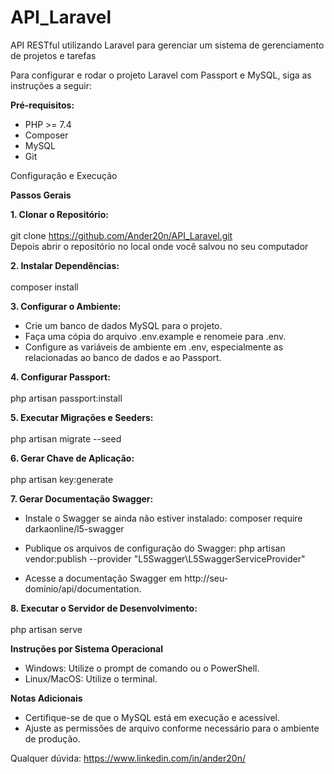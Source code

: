 # API_Laravel
API RESTful utilizando Laravel para gerenciar um sistema de  gerenciamento de projetos e tarefas

Para configurar e rodar o projeto Laravel com Passport e MySQL, siga as instruções a seguir:

**Pré-requisitos:**

- PHP >= 7.4
- Composer
- MySQL
- Git

Configuração e Execução

**Passos Gerais**

**1. Clonar o Repositório:**
 </br></br>git clone https://github.com/Ander20n/API_Laravel.git
 </br>Depois abrir o repositório no local onde você salvou no seu computador

**2. Instalar Dependências:**
   </br></br>composer install

**3. Configurar o Ambiente:**

   - Crie um banco de dados MySQL para o projeto.
   - Faça uma cópia do arquivo .env.example e renomeie para .env.
   - Configure as variáveis de ambiente em .env, especialmente as relacionadas ao banco de dados e ao Passport.

**4. Configurar Passport:**
   </br></br>php artisan passport:install

**5. Executar Migrações e Seeders:**
   </br></br>php artisan migrate --seed

**6. Gerar Chave de Aplicação:**
   </br></br>php artisan key:generate

**7. Gerar Documentação Swagger:**

   - Instale o Swagger se ainda não estiver instalado:
     composer require darkaonline/l5-swagger

   - Publique os arquivos de configuração do Swagger:
     php artisan vendor:publish --provider "L5Swagger\L5SwaggerServiceProvider"

   - Acesse a documentação Swagger em http://seu-domínio/api/documentation.

**8. Executar o Servidor de Desenvolvimento:**
   </br></br>php artisan serve

**Instruções por Sistema Operacional**

- Windows: Utilize o prompt de comando ou o PowerShell.
- Linux/MacOS: Utilize o terminal.

**Notas Adicionais**

- Certifique-se de que o MySQL está em execução e acessível.
- Ajuste as permissões de arquivo conforme necessário para o ambiente de produção.

Qualquer dúvida: https://www.linkedin.com/in/ander20n/
